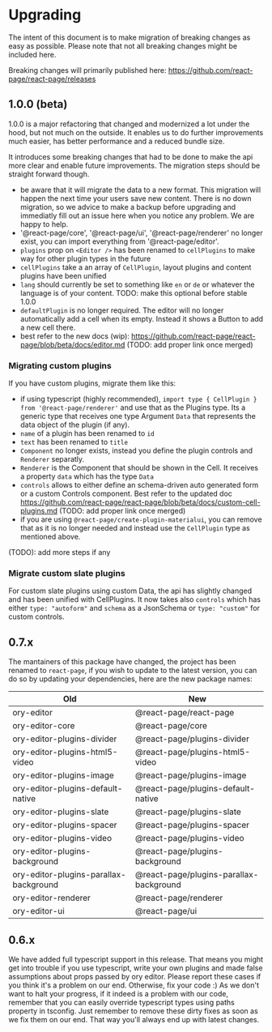 # Upgrading

The intent of this document is to make migration of breaking changes as easy as possible.
Please note that not all breaking changes might be included here.

Breaking changes will primarily published here: https://github.com/react-page/react-page/releases

## 1.0.0 (beta)

1.0.0 is a major refactoring that changed and modernized a lot under the hood, but not much on the outside. It enables us to do further improvements much easier, has better performance and a reduced bundle size.

It introduces some breaking changes that had to be done to make the api more clear and enable future improvements. The migration steps should be straight forward though.

- be aware that it will migrate the data to a new format. This migration will happen the next time your users save new content. There is no down migration, so we advice to make a backup before upgrading and immediatly fill out an issue here when you notice any problem. We are happy to help.
- '@react-page/core', '@react-page/ui', '@react-page/renderer' no longer exist, you can import everything from '@react-page/editor'.
- `plugins` prop on `<Editor />` has been renamed to `cellPlugins` to make way for other plugin types in the future
- `cellPlugins` take a an array of `CellPlugin`, layout plugins and content plugins have been unified
- `lang` should currently be set to something like `en` or `de` or whatever the language is of your content. TODO: make this optional before stable 1.0.0
- `defaultPlugin` is no longer required. The editor will no longer automatically add a cell when its empty. Instead it shows a Button to add a new cell there.
- best refer to the new docs (wip): https://github.com/react-page/react-page/blob/beta/docs/editor.md (TODO: add proper link once merged)

### Migrating custom plugins

If you have custom plugins, migrate them like this:

- if using typescript (highly recommended), `import type { CellPlugin } from '@react-page/renderer'` and use that as the Plugins type. Its a generic type that receives one type Argument `Data` that represents the data object of the plugin (if any).
- `name` of a plugin has been renamed to `id`
- `text` has been renamed to `title`
- `Component` no longer exists, instead you define the plugin controls and `Renderer` separatly.
- `Renderer` is the Component that should be shown in the Cell. It receives a property `data` which has the type `Data`
- `controls` allows to either define an schema-driven auto generated form or a custom Controls component. Best refer to the updated doc https://github.com/react-page/react-page/blob/beta/docs/custom-cell-plugins.md (TODO: add proper link once merged)
- if you are using `@react-page/create-plugin-materialui`, you can remove that as it is no longer needed and instead use the `CellPlugin` type as mentioned above.

(TODO): add more steps if any

### Migrate custom slate plugins

For custom slate plugins using custom Data, the api has slightly changed and has been unified with CellPlugins.
It now takes also `controls` which has either `type: "autoform"` and `schema` as a JsonSchema or `type: "custom"` for custom controls.

## 0.7.x

The mantainers of this package have changed, the project has been renamed to `react-page`, if you wish to update to the latest version, you can do so by updating your dependencies, here are the new package names:

| Old                                    | New                                     |
| -------------------------------------- | --------------------------------------- |
| ory-editor                             | @react-page/react-page                  |
| ory-editor-core                        | @react-page/core                        |
| ory-editor-plugins-divider             | @react-page/plugins-divider             |
| ory-editor-plugins-html5-video         | @react-page/plugins-html5-video         |
| ory-editor-plugins-image               | @react-page/plugins-image               |
| ory-editor-plugins-default-native      | @react-page/plugins-default-native      |
| ory-editor-plugins-slate               | @react-page/plugins-slate               |
| ory-editor-plugins-spacer              | @react-page/plugins-spacer              |
| ory-editor-plugins-video               | @react-page/plugins-video               |
| ory-editor-plugins-background          | @react-page/plugins-background          |
| ory-editor-plugins-parallax-background | @react-page/plugins-parallax-background |
| ory-editor-renderer                    | @react-page/renderer                    |
| ory-editor-ui                          | @react-page/ui                          |

## 0.6.x

We have added full typescript support in this release. That means you might get into trouble if you use typescript, write your own plugins and made false assumptions about props passed by ory editor.
Please report these cases if you think it's a problem on our end. Otherwise, fix your code :) As we don't want to halt your progress, if it indeed is a problem with our code, remember that you can easily override typescript types using paths property in tsconfig. Just remember to remove these dirty fixes as soon as we fix them on our end. That way you'll always end up with latest changes.
